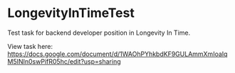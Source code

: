 # LongevityInTimeTest
Test task for backend developer position in Longevity In Time.

View task here: https://docs.google.com/document/d/1WAOhPYhkbdKF9GULAmmXmIoaIqM5INIn0swPifR05hc/edit?usp=sharing



